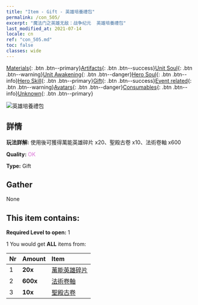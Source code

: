 ```yaml
---
title: "Item - Gift - 英雄培養禮包"
permalink: /con_505/
excerpt: "魔法门之英雄无敌：战争纪元  英雄培養禮包"
last_modified_at: 2021-07-14
locale: cn
ref: "con_505.md"
toc: false
classes: wide
---
```

 [Materials](/ItemsCN/){: .btn .btn--primary}[Artifacts](/ItemsCN/Artifacts/){: .btn .btn--success}[Unit Soul](/ItemsCN/UnitSoul/){: .btn .btn--warning}[Unit Awakening](/ItemsCN/UnitAwakening/){: .btn .btn--danger}[Hero Soul](/ItemsCN/HeroSoul/){: .btn .btn--info}[Hero Skill](/ItemsCN/HeroSkill/){: .btn .btn--primary}[Gift](/ItemsCN/Gift/){: .btn .btn--success}[Event related](/ItemsCN/Events/){: .btn .btn--warning}[Avatars](/ItemsCN/Avatars/){: .btn .btn--danger}[Consumables](/ItemsCN/Consumables/){: .btn .btn--info}[Unknown](/ItemsCN/Unknown/){: .btn .btn--primary}

 ![英雄培養禮包](/images/t/i_907128.png)

## 詳情
 **玩法詳解:** 使用後可獲得萬能英雄碎片 x20、聖殿古卷 x10、法術卷軸 x600

 **Quality:** <span style="color: #DA70D6">OK</span>

 **Type:** Gift

## Gather

  None

## This item contains:

 **Required Level to open:** 1

 1 You would get **ALL** items  from:

  | Nr | Amount |     Item    |
  |:---|:-------|:------------|
  | 1 |  **20x** | [萬能英雄碎片](/cn/Items/her_358/) |  | 
  | 2 |  **600x** | [法術卷軸](/cn/Items/con_694/) |  | 
  | 3 |  **10x** | [聖殿古卷](/cn/Items/con_697/) |  | 
